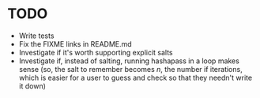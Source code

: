 TODO
====

* Write tests
* Fix the FIXME links in README.md
* Investigate if it's worth supporting explicit salts
* Investigate if, instead of salting, running hashapass in a loop makes sense
  (so, the salt to remember becomes $n$, the number if iterations, which is easier for a user to guess and check so that they needn't write it down)
